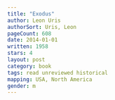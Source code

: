 ```yaml
---
title: "Exodus"
author: Leon Uris
authorSort: Uris, Leon
pageCount: 608
date: 2014-01-01
written: 1958
stars: 4
layout: post
category: book
tags: read unreviewed historical
mapping: USA, North America
gender: m
---
```


